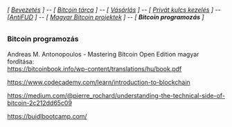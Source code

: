 ###### [ [Bevezetés](README.md) ]  -- [ [Bitcoin tárca](tarca.md) ] -- [ [Vásárlás](vasarlas.md) ] -- [ [Privát kulcs kezelés](private_key_management.md) ] -- [[AntiFUD](antiFUD.md) ] -- [ [Magyar Bitcoin projektek](magyarok.md) ] -- [ **Bitcoin programozás** ]

### Bitcoin programozás

Andreas M. Antonopoulos - 
Mastering Bitcoin Open Edition magyar fordítása:  
<https://bitcoinbook.info/wp-content/translations/hu/book.pdf>

<https://www.codecademy.com/learn/introduction-to-blockchain>

<https://medium.com/@pierre_rochard/understanding-the-technical-side-of-bitcoin-2c212dd65c09>

<https://buidlbootcamp.com/>